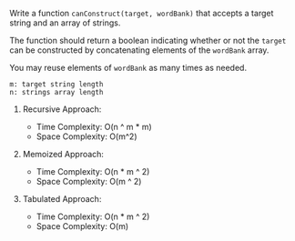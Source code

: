 Write a function `canConstruct(target, wordBank)` that accepts a target string and an array of strings.

The function should return a boolean indicating whether or not the `target` can be constructed by concatenating elements of the `wordBank` array.

You may reuse elements of `wordBank` as many times as needed.

    m: target string length
    n: strings array length

1. Recursive Approach:
    -   Time Complexity: O(n ^ m * m) 
    -   Space Complexity: O(m^2)

2. Memoized Approach:
    -   Time Complexity: O(n * m ^ 2)
    -   Space Complexity: O(m ^ 2)

2. Tabulated Approach:
    -   Time Complexity: O(n * m ^ 2)
    -   Space Complexity: O(m)